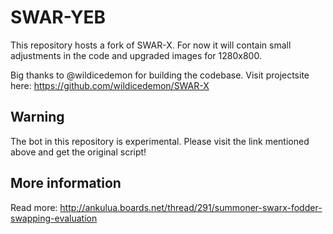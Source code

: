 # SWAR-YEB
This repository hosts a fork of SWAR-X.
For now it will contain small adjustments in the code and upgraded images for 1280x800.  

Big thanks to @wildicedemon for building the codebase.
Visit projectsite here: https://github.com/wildicedemon/SWAR-X

## Warning
The bot in this repository is experimental. 
Please visit the link mentioned above and get the original script!

## More information
Read more: http://ankulua.boards.net/thread/291/summoner-swarx-fodder-swapping-evaluation